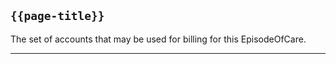## <code>{{page-title}}</code>

The set of accounts that may be used for billing for this EpisodeOfCare.

---

